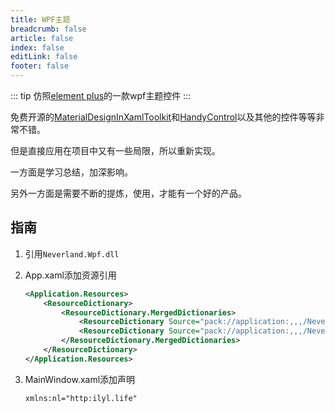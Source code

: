 ```yaml
---
title: WPF主题
breadcrumb: false
article: false
index: false
editLink: false
footer: false
---
```


::: tip
仿照[element plus](https://element-plus.org/zh-CN/guide/design.html)的一款wpf主题控件
:::

免费开源的[MaterialDesignInXamlToolkit](https://github.com/MaterialDesignInXAML/MaterialDesignInXamlToolkit)和[HandyControl](https://github.com/HandyOrg/HandyControl)以及其他的控件等等非常不错。

但是直接应用在项目中又有一些局限，所以重新实现。

一方面是学习总结，加深影响。

另外一方面是需要不断的提炼，使用，才能有一个好的产品。

## 指南

1. 引用`Neverland.Wpf.dll`

2. App.xaml添加资源引用

    ```xml
    <Application.Resources>
        <ResourceDictionary>
            <ResourceDictionary.MergedDictionaries>
                <ResourceDictionary Source="pack://application:,,,/Neverland.Wpf;component/Themes/Light.xaml" />
                <ResourceDictionary Source="pack://application:,,,/Neverland.Wpf;component/Themes/Generic.xaml" />
            </ResourceDictionary.MergedDictionaries>
        </ResourceDictionary>
    </Application.Resources>
    ```

3. MainWindow.xaml添加声明

    ```xml
    xmlns:nl="http:ilyl.life"
    ```
